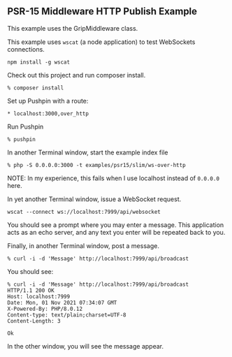 ## PSR-15 Middleware HTTP Publish Example

This example uses the GripMiddleware class.

This example uses `wscat` (a node application) to test WebSockets connections.
```
npm install -g wscat
```

Check out this project and run composer install.
```
% composer install
```

Set up Pushpin with a route:
```
* localhost:3000,over_http
```

Run Pushpin
```
% pushpin
```

In another Terminal window, start the example index file
```
% php -S 0.0.0.0:3000 -t examples/psr15/slim/ws-over-http
```
NOTE: In my experience, this fails when I use localhost instead of `0.0.0.0` here.

In yet another Terminal window, issue a WebSocket request.
```
wscat --connect ws://localhost:7999/api/websocket
```

You should see a prompt where you may enter a message.  This application acts as an
echo server, and any text you enter will be repeated back to you.

Finally, in another Terminal window, post a message.
```
% curl -i -d 'Message' http://localhost:7999/api/broadcast
```

You should see:
```
% curl -i -d 'Message' http://localhost:7999/api/broadcast
HTTP/1.1 200 OK
Host: localhost:7999
Date: Mon, 01 Nov 2021 07:34:07 GMT
X-Powered-By: PHP/8.0.12
Content-type: text/plain;charset=UTF-8
Content-Length: 3

Ok
```

In the other window, you will see the message appear. 
